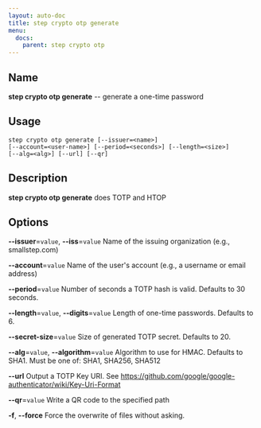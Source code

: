 ```yaml
---
layout: auto-doc
title: step crypto otp generate
menu:
  docs:
    parent: step crypto otp
---
```


## Name
**step crypto otp generate** -- generate a one-time password

## Usage

```raw
step crypto otp generate [--issuer=<name>]
[--account=<user-name>] [--period=<seconds>] [--length=<size>]
[--alg=<alg>] [--url] [--qr]
```

## Description

**step crypto otp generate** does TOTP and HTOP

## Options


**--issuer**=`value`, **--iss**=`value`
Name of the issuing organization (e.g., smallstep.com)

**--account**=`value`
Name of the user's account (e.g., a username or email
address)

**--period**=`value`
Number of seconds a TOTP hash is valid. Defaults to 30
seconds.

**--length**=`value`, **--digits**=`value`
Length of one-time passwords. Defaults to 6.

**--secret-size**=`value`
Size of generated TOTP secret. Defaults to 20.

**--alg**=`value`, **--algorithm**=`value`
Algorithm to use for HMAC. Defaults to SHA1. Must be
one of: SHA1, SHA256, SHA512

**--url**
Output a TOTP Key URI. See
https://github.com/google/google-authenticator/wiki/Key-Uri-Format

**--qr**=`value`
Write a QR code to the specified path

**-f**, **--force**
Force the overwrite of files without asking.


